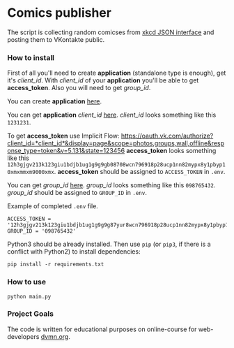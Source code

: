 # Comics publisher 

The script is collecting random comicses from [xkcd JSON interface](https://xkcd.com/json.html) and posting them to VKontakte public.

### How to install

First of all you'll need to create **application** (standalone type is enough), get it's *client_id*. With *client_id* of your **application** you'll be able to get **access_token**. Also you will need to get *group_id*.

You can create **application** [here](https://vk.com/dev).

You can get **application** *client_id* [here](https://vk.com/apps?act=manage).
*client_id* looks something like this `1231231`.

To get **access_token** use Implicit Flow:
https://oauth.vk.com/authorize?client_id=*client_id*&display=page&scope=photos,groups,wall,offline&response_type=token&v=5.131&state=123456
**access_token** looks something like this `12h3gjgv213k123giu1bdjb1ug1g9g9gb08708wcn796918p28ucp1nn82mypx8y1pbyp10xmxmmxm9000xmx`. 
**access_token** should be assigned to `ACCESS_TOKEN` in `.env`.

You can get *group_id* [here](https://regvk.com/id/).
*group_id*  looks something like this `098765432`. 
*group_id*  should be assigned to `GROUP_ID` in `.env`.

Example of completed `.env` file.

```
ACCESS_TOKEN = '12h3gjgv213k123giu1bdjb1ug1g9g9g87yur8wcn796918p28ucp1nn82mypx8y1pbyp10xmxmmxm9000xmx'
GROUP_ID = '098765432'
```

Python3 should be already installed.
Then use `pip` (or `pip3`, if there is a conflict with Python2) to install dependencies:
```
pip install -r requirements.txt
```

### How to use

```
python main.py
```

### Project Goals

The code is written for educational purposes on online-course for web-developers [dvmn.org](https://dvmn.org/).
